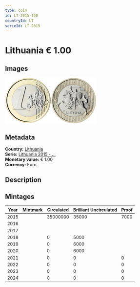 ```yaml
---
type: coin
id: LT-2015-100
countryId: LT
serieId: LT-2015
---
```


# Lithuania € 1.00

## Images

<img src="../../../Images/common-2007-100.webp" height="150" alt="Front image"><img src="Images/lithuania-2015-100.webp" height="150" alt="Back image">

## Metadata

**Country:** [Lithuania](../index.md)\
**Serie:** [Lithuania 2015 - ...](index.md)\
**Monetary value:** € 1.00\
**Currency:** Euro

## Description

## Mintages

| Year | Mintmark | Circulated | Brilliant Uncirculated | Proof |
| ---- | -------- | ---------- | ---------------------- | ----- |
| 2015 |          | 35000000   | 35000                  | 7000  |
| 2016 |          |            |                        |       |
| 2017 |          |            |                        |       |
| 2018 |          | 0          | 5000                   |       |
| 2019 |          | 0          | 6000                   |       |
| 2020 |          | 0          | 6000                   |       |
| 2021 |          | 0          | 0                      | 0     |
| 2022 |          | 0          | 0                      | 0     |
| 2023 |          | 0          | 0                      | 0     |
| 2024 |          | 0          | 0                      | 0     |
